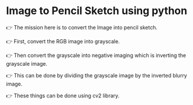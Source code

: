 # Image to Pencil Sketch using python

👉 The mission here is to convert the Image into pencil sketch.

👉 First, convert the RGB image into grayscale.

👉 Then convert the grayscale into negative imaging which is inverting the grayscale image.

👉 This can be done by dividing the grayscale image by the inverted blurry image.

👉 These things can be done using cv2 library.
